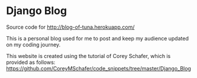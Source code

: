 # Django Blog
Source code for http://blog-of-tuna.herokuapp.com/

This is a personal blog used for me to post and keep my audience updated on my coding journey.

This website is created using the tutorial of Corey Schafer, which is provided as follows:
https://github.com/CoreyMSchafer/code_snippets/tree/master/Django_Blog

